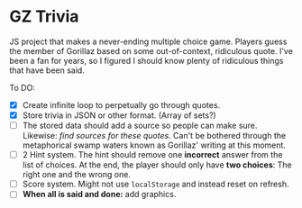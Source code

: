 # GZ Trivia
JS project that makes a never-ending multiple choice game. Players guess the member of Gorillaz based on some out-of-context, ridiculous quote. I've been a fan for years, so I figured I should know plenty of ridiculous things that have been said.

To DO:
- [x] Create infinite loop to perpetually go through quotes.
- [x] Store trivia in JSON or other format. (Array of sets?)
- [ ] The stored data should add a source so people can make sure. Likewise: *find sources for these quotes.* Can't be bothered through the metaphorical swamp waters known as Gorillaz' writing at this moment.
- [ ] 2 Hint system. The hint should remove one **incorrect** answer from the list of choices. At the end, the player should only have **two choices**: The right one and the wrong one.
- [ ] Score system. Might not use `localStorage` and instead reset on refresh.
- [ ] **When all is said and done:** add graphics.
